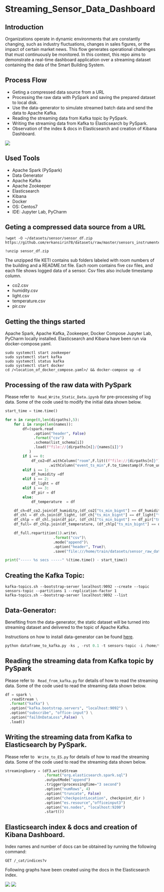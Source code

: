# Streaming_Sensor_Data_Dashboard
## Introduction
Organizations operate in dynamic environments that are constantly changing, such as industry 
fluctuations, changes in sales figures, or the impact of certain market news. 
This flow generates operational challenges that must continuously be monitored. 
In this context, this repo aims to demonstrate a real-time dashboard application over a streaming
dataset containing the data of the Smart Building System.

## Process Flow
- Geting a compressed data source from a URL
- Processing the raw data with PySpark and saving the prepared dataset to local disk.
- Use the data-generator to simulate streamed batch data and send the data to Apache Kafka.
- Reading the streaming data from Kafka topic by PySpark.
- Writing the streaming data from Kafka to Elasticsearch by PySpark.
- Observation of the index & docs in Elasticsearch and creation of Kibana Dashboard.

![](https://github.com/yoetli/Streaming_Sensor_Data_Dashboard/blob/main/images/final_pro_pic2.jpg)

## Used Tools

- Apache Spark (PySpark)
- Data Generator
- Apache Kafka
- Apache Zookeeper
- Elasticsearch
- Kibana
- Docker
- OS: Centos7
- IDE: Jupyter Lab, PyCharm

## Geting a compressed data source from a URL


```shell
!wget -O ~/datasets/sensor/sensor_df.zip https://github.com/erkansirin78/datasets/raw/master/sensors_instrumented_in_an_office_building_dataset.zip
```
```shell
!unzip sensor_df.zip
```
The unzipped file KETI contains sub folders labeled with room numbers of the building and a README.txt file. Each room contains five csv files, and each file shows logged data of a sensor. Csv files also include timestamp column.

- co2.csv
- humidity.csv
- light.csv
- temperature.csv
- pir.csv

## Getting the things started
Apache Spark, Apache Kafka, Zookeeper, Docker Compose Jupyter Lab, PyCharm locally installed.
Elasticsearch and Kibana have been run via docker-compose.yaml.
```shell
sudo systemctl start zookeeper
sudo systemctl start kafka
sudo systemctl status kafka
sudo systemctl start docker
cd /<location_of_docker_compose.yaml>/ && docker-compose up -d
``` 
## Processing of the raw data with PySpark

Please refer to ``` Read_Write_Static_Data.ipynb``` for pre-processing of log data.
Some of the code used to modify the initial data shown below. 

```python
start_time = time.time()

for n in range(0,len(dirpaths),5):
    for i in range(len(names)):
        df=(spark.read
             .option("header", False)
             .format("csv")
             .schema(list_schema[i])
             .load(f"file://{dirpaths[n]}/{names[i]}")
           )
        if i == 0:
            df_co2=df.withColumn("room",F.lit((f"file://{dirpaths[n]}").split("/")[-1]))\
                    .withColumn("event_ts_min",F.to_timestamp(F.from_unixtime(F.col("ts_min_bignt"),'yyyy-MM-dd HH:mm:ss')))
        elif i == 1:
            df_humidity =df
        elif i == 2:
            df_light = df
        elif i == 3:
            df_pir = df
        else:
            df_temperature  = df

    df_ch=df_co2.join(df_humidity,(df_co2["ts_min_bignt"] == df_humidity["tmstmp1"]),"inner")
    df_chl = df_ch.join(df_light, (df_ch["ts_min_bignt"] == df_light["tmstmp2"]),"inner")
    df_chlp = df_chl.join(df_pir, (df_chl["ts_min_bignt"] == df_pir["tmstmp3"]),"inner")
    df_full= df_chlp.join(df_temperature, (df_chlp["ts_min_bignt"] == df_temperature["tmstmp4"]),"inner")

    df_full.repartition(1).write\
                      .format("csv")\
                      .mode("append")\
                      .option("header", True)\
                      .save("file:///home/train/datasets/sensor_raw_dataset/output/")

print("----- %s secs -----" %(time.time() - start_time))
```


## Creating the Kafka Topic:
``` shell
kafka-topics.sh --bootstrap-server localhost:9092 --create --topic sensors-topic --partitions 1 --replication-factor 1 
kafka-topics.sh --bootstrap-server localhost:9092 --list
``` 
## Data-Generator:

Benefiting from the data-generator, the static dataset will be turned into streaming dataset and delivered to the topic of Apache Kafka.  

Instructions on how to install data-generator can be found [here](https://github.com/erkansirin78/data-generator).

```python
python dataframe_to_kafka.py -ks , -rst 0.1 -t sensors-topic -i /home/train/datasets/sensor_raw_dataset/datagen_input
```

##  Reading the streaming data from Kafka topic by PySpark

Please refer to ``` Read_from_kafka.py``` for details of how to read the streaming data.
Some of the code used to read the streaming data shown below. 

```python
df = spark \
  .readStream \
  .format("kafka") \
  .option("kafka.bootstrap.servers", "localhost:9092") \
  .option("subscribe", "office-input") \
  .option("failOnDataLoss",False)  \
  .load()
```
##  Writing the streaming data from Kafka to Elasticsearch by PySpark.
Please refer to ``` Write_to_ES.py``` for details of how to read the streaming data.
Some of the code used to read the streaming data shown below. 

```python
streamingQuery = (df3.writeStream
                  .format("org.elasticsearch.spark.sql")
                  .outputMode("append")
                  .trigger(processingTime="3 second")
                  .option("numRows", 4)
                  .option("truncate", False)
                  .option("checkpointLocation", checkpoint_dir )
                  .option("es.resource","officeinput3")
                  .option("es.nodes", "localhost:9200")
                  .start())
```
## Elasticsearch index & docs and creation of Kibana Dashboard.

Index names and number of docs can be obtained by running the following command:

```
GET /_cat/indices?v
```

Following graphs have been created using the docs in the Elasticsearch index.

![](https://github.com/yoetli/Streaming_Sensor_Data_Dashboard/blob/main/images/Kibana_graphs_1.jpg)
![](https://github.com/yoetli/Streaming_Sensor_Data_Dashboard/blob/main/images/Kibana_graphs_2.jpg)
